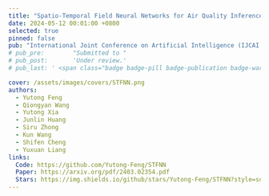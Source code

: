```yaml
---
title: "Spatio-Temporal Field Neural Networks for Air Quality Inference"
date: 2024-05-12 00:01:00 +0800
selected: true
pinned: false
pub: "International Joint Conference on Artificial Intelligence (IJCAI 2024), Jeju Island, South Korea"
# pub_pre:        "Submitted to "
# pub_post:       'Under review.'
# pub_last: ' <span class="badge badge-pill badge-publication badge-warning">Poster</span>'

cover: /assets/images/covers/STFNN.png
authors:
  - Yutong Feng
  - Qiongyan Wang
  - Yutong Xia
  - Junlin Huang
  - Siru Zhong
  - Kun Wang
  - Shifen Cheng
  - Yuxuan Liang
links:
  Code: https://github.com/Yutong-Feng/STFNN
  Paper: https://arxiv.org/pdf/2403.02354.pdf
  Stars: https://img.shields.io/github/stars/Yutong-Feng/STFNN?style=social
---
```

